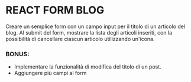# REACT FORM BLOG

Creare un semplice form con un campo input per il titolo di un articolo del blog. Al submit del form, mostrare la lista degli articoli inseriti, con la possibilità di cancellare ciascun articolo utilizzando un'icona.

### BONUS:

- Implementare la funzionalità di modifica del titolo di un post.
- Aggiungere più campi al form
